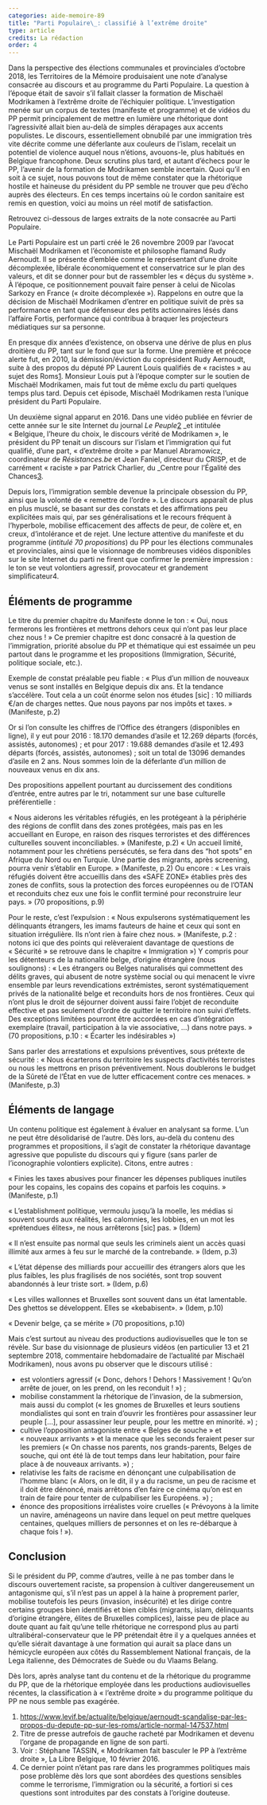 ```yaml
---
categories: aide-memoire-89
title: "Parti Populaire\_: classifié à l’extrême droite"
type: article
credits: La rédaction
order: 4
---
```

Dans la perspective des élections communales et provinciales d’octobre 2018, les Territoires de la Mémoire produisaient une note d’analyse consacrée au discours et au programme du Parti Populaire. La question à l’époque était de savoir s’il fallait classer la formation de Mischaël Modrikamen à l’extrême droite de l’échiquier politique. L’investigation menée sur un corpus de textes (manifeste et programme) et de vidéos du PP permit principalement de mettre en lumière une rhétorique dont l’agressivité allait bien au-delà de simples dérapages aux accents populistes. Le discours, essentiellement obnubilé par une immigration très vite décrite comme une déferlante aux couleurs de l’islam, recelait un potentiel de violence auquel nous n’étions, avouons-le, plus habitués en Belgique francophone. Deux scrutins plus tard, et autant d’échecs pour le PP, l’avenir de la formation de Modrikamen semble incertain. Quoi qu’il en soit à ce sujet, nous pouvons tout de même constater que la rhétorique hostile et haineuse du président du PP semble ne trouver que peu d’écho auprès des électeurs. En ces temps incertains où le cordon sanitaire est remis en question, voici au moins un réel motif de satisfaction.

Retrouvez ci-dessous de larges extraits de la note consacrée au Parti Populaire.

Le Parti Populaire est un parti créé le 26 novembre 2009 par l’avocat Mischaël Modrikamen et l’économiste et philosophe flamand Rudy Aernoudt. Il se présente d’emblée comme le représentant d’une droite décomplexée, libérale économiquement et conservatrice sur le plan des valeurs, et dit se donner pour but de rassembler les « déçus du système ». À l’époque, ce positionnement pouvait faire penser à celui de Nicolas Sarkozy en France (« droite décomplexée »). Rappelons en outre que la décision de Mischaël Modrikamen d’entrer en politique suivit de près sa performance en tant que défenseur des petits actionnaires lésés dans l’affaire Fortis, performance qui contribua à braquer les projecteurs médiatiques sur sa personne.

En presque dix années d’existence, on observa une dérive de plus en plus droitière du PP, tant sur le fond que sur la forme. Une première et précoce alerte fut, en 2010, la démission/éviction du coprésident Rudy Aernoudt, suite à des propos du député PP Laurent Louis qualifiés de « racistes » au sujet des Roms[1](#footnote-1). Monsieur Louis put à l’époque compter sur le soutien de Mischaël Modrikamen, mais fut tout de même exclu du parti quelques temps plus tard. Depuis cet épisode, Mischaël Modrikamen resta l’unique président du Parti Populaire.

Un deuxième signal apparut en 2016. Dans une vidéo publiée en février de cette année sur le site Internet du journal _Le Peuple_[2](#footnote-2) _et intitulée « Belgique, l’heure du choix, le discours vérité de Modrikamen », le président du PP tenait un discours sur l’islam et l’immigration qui fut qualifié, d’une part, « d’extrême droite » par Manuel Abramowicz, coordinateur de _Résistances.be_ et Jean Faniel, directeur du CRISP, et de carrément « raciste » par Patrick Charlier, du _Centre pour l’Égalité des Chances[3](#footnote-3).

Depuis lors, l’immigration semble devenue la principale obsession du PP, ainsi que la volonté de « remettre de l’ordre ». Le discours apparaît de plus en plus musclé, se basant sur des constats et des affirmations peu explicitées mais qui, par ses généralisations et le recours fréquent à l’hyperbole, mobilise efficacement des affects de peur, de colère et, en creux, d’intolérance et de rejet. Une lecture attentive du manifeste et du programme (_intitulé 70 propositions_) du PP pour les élections communales et provinciales, ainsi que le visionnage de nombreuses vidéos disponibles sur le site Internet du parti ne firent que confirmer le première impression : le ton se veut volontiers agressif, provocateur et grandement simplificateur4.

## Éléments de programme

Le titre du premier chapitre du Manifeste donne le ton : « Oui, nous fermerons les frontières et mettrons dehors ceux qui n’ont pas leur place chez nous ! » Ce premier chapitre est donc consacré à la question de l’immigration, priorité absolue du PP et thématique qui est essaimée un peu partout dans le programme et les propositions (Immigration, Sécurité, politique sociale, etc.).

Exemple de constat préalable peu fiable : « Plus d’un million de nouveaux venus se sont installés en Belgique depuis dix ans. Et la tendance s’accélère. Tout cela a un coût énorme selon nos études \[sic] : 10 milliards €/an de charges nettes. Que nous payons par nos impôts et taxes. » (Manifeste, p.2)

Or si l’on consulte les chiffres de l’Office des étrangers (disponibles en ligne), il y eut pour 2016 : 18.170 demandes d’asile et 12.269 départs (forcés, assistés, autonomes) ; et pour 2017 : 19.688 demandes d’asile et 12.493 départs (forcés, assistés, autonomes) ; soit un total de 13096 demandes d’asile en 2 ans. Nous sommes loin de la déferlante d’un million de nouveaux venus en dix ans. 

Des propositions appellent pourtant au durcissement des conditions d’entrée, entre autres par le tri, notamment sur une base culturelle préférentielle : 

« Nous aiderons les véritables réfugiés, en les protégeant à la périphérie des régions de conflit dans des zones protégées, mais pas en les accueillant en Europe, en raison des risques terroristes et des différences culturelles souvent inconciliables. » (Manifeste, p.2) « Un accueil limité, notamment pour les chrétiens persécutés, se fera dans des “hot spots” en Afrique du Nord ou en Turquie. Une partie des migrants, après screening, pourra venir s’établir en Europe. » (Manifeste, p.2) Ou encore : « Les vrais réfugiés doivent être accueillis dans des «SAFE ZONE» établies près des zones de conflits, sous la protection des forces européennes ou de l’OTAN et reconduits chez eux une fois le conflit terminé pour reconstruire leur pays. » (70 propositions, p.9)

Pour le reste, c’est l’expulsion : « Nous expulserons systématiquement les délinquants étrangers, les imams fauteurs de haine et ceux qui sont en situation irrégulière. Ils n’ont rien à faire chez nous. » (Manifeste, p.2 : notons ici que des points qui relèveraient davantage de questions de « Sécurité » se retrouve dans le chapitre « Immigration ») Y compris pour les détenteurs de la nationalité belge, d’origine étrangère (nous soulignons) : « Les étrangers ou Belges naturalisés qui commettent des délits graves, qui abusent de notre système social ou qui menacent le vivre ensemble par leurs revendications extrémistes, seront systématiquement privés de la nationalité belge et reconduits hors de nos frontières. Ceux qui n’ont plus le droit de séjourner doivent aussi faire l’objet de reconduite effective et pas seulement d’ordre de quitter le territoire non suivi d’effets. Des exceptions limitées pourront être accordées en cas d’intégration exemplaire (travail, participation à la vie associative, …) dans notre pays. » (70 propositions, p.10 : « Écarter les indésirables »)

Sans parler des arrestations et expulsions préventives, sous prétexte de sécurité : « Nous écarterons du territoire les suspects d’activités terroristes ou nous les mettrons en prison préventivement. Nous doublerons le budget de la Sûreté de l’État en vue de lutter efficacement contre ces menaces. » (Manifeste, p.3)

## Éléments de langage

Un contenu politique est également à évaluer en analysant sa forme. L’un ne peut être désolidarisé de l’autre. Dès lors, au-delà du contenu des programmes et propositions, il s’agit de constater la rhétorique davantage agressive que populiste du discours qui y figure (sans parler de l’iconographie volontiers explicite). Citons, entre autres :

« Finies les taxes abusives pour financer les dépenses publiques inutiles pour les copains, les copains des copains et parfois les coquins. » (Manifeste, p.1)

« L’establishment politique, vermoulu jusqu’à la moelle, les médias si souvent sourds aux réalités, les calomnies, les lobbies, en un mot les «prétendues élites», ne nous arrêterons \[sic] pas. » (Idem)

« Il n’est ensuite pas normal que seuls les criminels aient un accès quasi illimité aux armes à feu sur le marché de la contrebande. » (Idem, p.3)

« L’état dépense des milliards pour accueillir des étrangers alors que les plus faibles, les plus fragilisés de nos sociétés, sont trop souvent abandonnés à leur triste sort. » (Idem, p.6)

« Les villes wallonnes et Bruxelles sont souvent dans un état lamentable. Des ghettos se développent. Elles se «kebabisent». » (Idem, p.10)

 « Devenir belge, ça se mérite » (70 propositions, p.10)

Mais c’est surtout au niveau des productions audiovisuelles que le ton se révèle. Sur base du visionnage de plusieurs vidéos (en particulier 13 et 21 septembre 2018, commentaire hebdomadaire de l’actualité par Mischaël Modrikamen), nous avons pu observer que le discours utilisé : 

* est volontiers agressif (« Donc, dehors ! Dehors ! Massivement ! Qu’on arrête de jouer, on les prend, on les reconduit ! ») ;
* mobilise constamment la rhétorique de l’invasion, de la submersion, mais aussi du complot (« les gnomes de Bruxelles et leurs soutiens mondialistes qui sont en train d’ouvrir les frontières pour assassiner leur peuple \[…], pour assassiner leur peuple, pour les mettre en minorité. ») ;  
* cultive l’opposition antagoniste entre « Belges de souche » et « nouveaux arrivants » et la menace que les seconds feraient peser sur les premiers (« On chasse nos parents, nos grands-parents, Belges de souche, qui ont été là de tout temps dans leur habitation, pour faire place à de nouveaux arrivants. ») ; 
* relativise les faits de racisme en dénonçant une culpabilisation de l’homme blanc (« Alors, on le dit, il y a du racisme, un peu de racisme et il doit être dénoncé, mais arrêtons d’en faire ce cinéma qu’on est en train de faire pour tenter de culpabiliser les Européens. ») ;
* énonce des propositions irréalistes voire cruelles (« Prévoyons à la limite un navire, aménageons un navire dans lequel on peut mettre quelques centaines, quelques milliers de personnes et on les re-débarque à chaque fois ! »).

## Conclusion

Si le président du PP, comme d’autres, veille à ne pas tomber dans le discours ouvertement raciste, sa propension à cultiver dangereusement un antagonisme qui, s’il n’est pas un appel à la haine à proprement parler, mobilise toutefois les peurs (invasion, insécurité) et les dirige contre certains groupes bien identifiés et bien ciblés (migrants, islam, délinquants d’origine étrangère, élites de Bruxelles complices), laisse peu de place au doute quant au fait qu’une telle rhétorique ne correspond plus au parti ultralibéral-conservateur que le PP prétendait être il y a quelques années et qu’elle siérait davantage à une formation qui aurait sa place dans un hémicycle européen aux côtés du Rassemblement National français, de la Lega italienne, des Démocrates de Suède ou du Vlaams Belang.

Dès lors, après analyse tant du contenu et de la rhétorique du programme du PP, que de la rhétorique employée dans les productions audiovisuelles récentes, la classification à « l’extrême droite » du programme politique du PP ne nous semble pas exagérée.

1. <https://www.levif.be/actualite/belgique/aernoudt-scandalise-par-les-propos-du-depute-pp-sur-les-roms/article-normal-147537.html>
2. Titre de presse autrefois de gauche racheté par Modrikamen et devenu l’organe de propagande en ligne de son parti.
3. Voir : Stéphane TASSIN, « Modrikamen fait basculer le PP à l’extrême droite », La Libre Belgique, 10 février 2016.
4. Ce dernier point n’étant pas rare dans les programmes politiques mais pose problème dès lors que sont abordées des questions sensibles comme le terrorisme, l’immigration ou la sécurité, a fortiori si ces questions sont introduites par des constats à l’origine douteuse.
